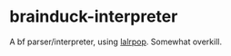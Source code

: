 # brainduck-interpreter

A bf parser/interpreter, using [lalrpop](https://github.com/lalrpop/lalrpop). Somewhat overkill.
